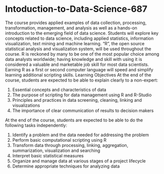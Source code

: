 # Intoduction-to-Data-Science-687
The course provides applied examples of data collection, processing, transformation, management, and analysis as well as a hands-on introduction to the emerging field of data science. Students will explore key concepts related to data science, including applied statistics, information visualization, text mining and machine learning. “R”, the open source statistical analysis and visualization system, will be used throughout the course. R is reckoned by many to be one of the most popular choice among data analysts worldwide; having knowledge and skill with using it is considered a valuable and marketable job skill for most data scientists. Earning R as a first or second computer language will speed and simplify learning additional scripting skills.
	Learning Objectives
At the end of the course, students are expected to be able to explain clearly to a non-expert:
1.	Essential concepts and characteristics of data
2.	The purpose of scripting for data management using R and R-Studio
3.	Principles and practices in data screening, cleaning, linking and visualizations
4.	The importance of clear communication of results to decision makers

At the end of the course, students are expected to be able to do the following tasks independently: 
1.	Identify a problem and the data needed for addressing the problem
2.	Perform basic computational scripting using R 
3.	Transform data through processing, linking, aggregation, summarization, visualization and searching
4.	Interpret basic statistical measures
5.	Organize and manage data at various stages of a project lifecycle
6.	Determine appropriate techniques for analyzing data


